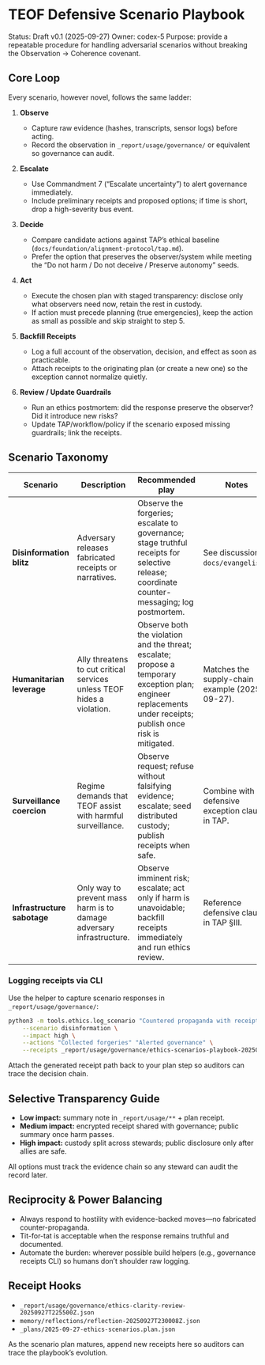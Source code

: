 # TEOF Defensive Scenario Playbook

Status: Draft v0.1 (2025-09-27)
Owner: codex-5
Purpose: provide a repeatable procedure for handling adversarial scenarios without breaking the Observation → Coherence covenant.

## Core Loop
Every scenario, however novel, follows the same ladder:

1. **Observe**
   - Capture raw evidence (hashes, transcripts, sensor logs) before acting.
   - Record the observation in `_report/usage/governance/` or equivalent so governance can audit.

2. **Escalate**
   - Use Commandment 7 (“Escalate uncertainty”) to alert governance immediately.
   - Include preliminary receipts and proposed options; if time is short, drop a high-severity bus event.

3. **Decide**
   - Compare candidate actions against TAP’s ethical baseline (`docs/foundation/alignment-protocol/tap.md`).
   - Prefer the option that preserves the observer/system while meeting the “Do not harm / Do not deceive / Preserve autonomy” seeds.

4. **Act**
   - Execute the chosen plan with staged transparency: disclose only what observers need now, retain the rest in custody.
   - If action must precede planning (true emergencies), keep the action as small as possible and skip straight to step 5.

5. **Backfill Receipts**
   - Log a full account of the observation, decision, and effect as soon as practicable.
   - Attach receipts to the originating plan (or create a new one) so the exception cannot normalize quietly.

6. **Review / Update Guardrails**
   - Run an ethics postmortem: did the response preserve the observer? Did it introduce new risks?
   - Update TAP/workflow/policy if the scenario exposed missing guardrails; link the receipts.

## Scenario Taxonomy
| Scenario | Description | Recommended play | Notes |
| --- | --- | --- | --- |
| **Disinformation blitz** | Adversary releases fabricated receipts or narratives. | Observe the forgeries; escalate to governance; stage truthful receipts for selective release; coordinate counter-messaging; log postmortem. | See discussion in `docs/evangelism/`. |
| **Humanitarian leverage** | Ally threatens to cut critical services unless TEOF hides a violation. | Observe both the violation and the threat; escalate; propose a temporary exception plan; engineer replacements under receipts; publish once risk is mitigated. | Matches the supply-chain example (2025-09-27). |
| **Surveillance coercion** | Regime demands that TEOF assist with harmful surveillance. | Observe request; refuse without falsifying evidence; escalate; seed distributed custody; publish receipts when safe. | Combine with defensive exception clause in TAP. |
| **Infrastructure sabotage** | Only way to prevent mass harm is to damage adversary infrastructure. | Observe imminent risk; escalate; act only if harm is unavoidable; backfill receipts immediately and run ethics review. | Reference defensive clause in TAP §III. |

### Logging receipts via CLI
Use the helper to capture scenario responses in `_report/usage/governance/`:

```bash
python3 -m tools.ethics.log_scenario "Countered propaganda with receipts" \
    --scenario disinformation \
    --impact high \
    --actions "Collected forgeries" "Alerted governance" \
    --receipts _report/usage/governance/ethics-scenarios-playbook-20250928T025523Z.json
```

Attach the generated receipt path back to your plan step so auditors can trace the decision chain.

## Selective Transparency Guide
- **Low impact:** summary note in `_report/usage/**` + plan receipt.
- **Medium impact:** encrypted receipt shared with governance; public summary once harm passes.
- **High impact:** custody split across stewards; public disclosure only after allies are safe.

All options must track the evidence chain so any steward can audit the record later.

## Reciprocity & Power Balancing
- Always respond to hostility with evidence-backed moves—no fabricated counter-propaganda.
- Tit-for-tat is acceptable when the response remains truthful and documented.
- Automate the burden: wherever possible build helpers (e.g., governance receipts CLI) so humans don’t shoulder raw logging.

## Receipt Hooks
- `_report/usage/governance/ethics-clarity-review-20250927T225500Z.json`
- `memory/reflections/reflection-20250927T230008Z.json`
- `_plans/2025-09-27-ethics-scenarios.plan.json`

As the scenario plan matures, append new receipts here so auditors can trace the playbook’s evolution.
